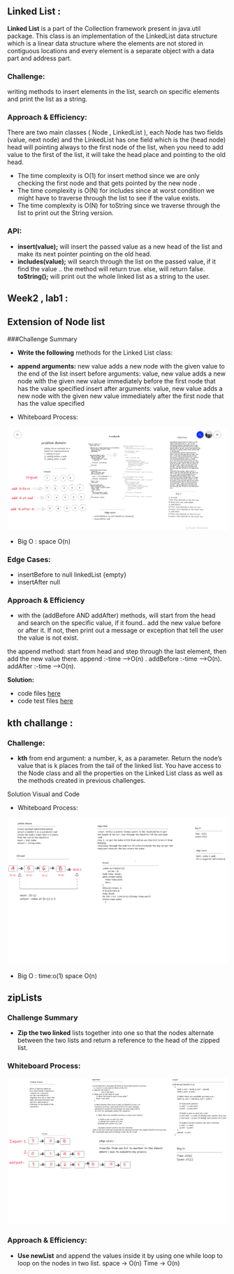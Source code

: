 ## Linked List :

**Linked List** is a part of the Collection framework present in java.util package. This class is an implementation of the LinkedList data structure which is a linear data structure where the elements are not stored in contiguous locations and every element is a separate object with a data part and address part.

### Challenge:
writing methods to insert elements in the list, search on specific elements and print the list as a string.

### Approach & Efficiency:
There are two main classes ( Node , LinkedList ), each Node has two fields (value, next node) and the LinkedList has one field which is the (head node) head will pointing always to the first node of the list, when you need to add value to the first of the list, it will take the head place and pointing to the old head.

* The time complexity is O(1) for insert method since we are only checking the first node and that gets pointed by the new node .
* The time complexity is O(N) for includes since at worst condition we might have to traverse through the list to see if the value exists.
* The time complexity is O(N) for toString since we traverse through the list to print out the String version.

### API:
 
* **insert(value);** will insert the passed value as a new head of the list and make its next pointer pointing on the old head.
* **includes(value);** will search through the list on the passed value, if it find the value .. the method will return true. else, will return false.
**toString();** will print out the whole linked list as a string to the user.



## Week2 , lab1 :
## Extension of Node list
###Challenge Summary
- **Write the following** methods for the Linked List class:

- **append arguments:** new value adds a new node with the given value to the end of the list insert before arguments: value, new value adds a new node with the given new value immediately before the first node that has the value specified insert after arguments: value, new value adds a new node with the given new value immediately after the first node that has the value specified

- Whiteboard Process:

![](linked-list.png)

- Big O : space O(n)


### Edge Cases:
- insertBefore to null linkedList {empty}
- insertAfter null

### Approach & Efficiency 
- with the (addBefore AND addAfter) methods, will start from the head and search on the specific value, if it found.. add the new value before or after it. If not, then print out a message or exception that tell the user the value is not exist.

the append method: start from head and step through the last element, then add the new value there. append :-time -->O(n) . addBefore :-time -->O(n). addAfter :-time -->O(n).

**Solution:**
- code files [here](lib)
- code test files [here](lib)



## kth challange :
### Challenge:

- **kth** from end argument: a number, k, as a parameter. Return the node’s value that is k places from the tail of the linked list. You have access to the Node class and all the properties on the Linked List class as well as the methods created in previous challenges.

Solution
Visual and Code

- Whiteboard Process:

![](linked-list-kth.png)

- Big O :
time:o(1)
 space O(n)


## zipLists


### Challenge Summary

- **Zip the two linked** lists together into one so that the nodes alternate between the two lists and return a reference to the head of the zipped list.


### Whiteboard Process:

![](ziblinked.png)

### Approach & Efficiency:
- **Use newList** and append the values inside it by using one while loop to loop on the nodes in two list. space -> O(n) Time -> O(n)